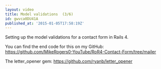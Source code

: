 ```yaml
---
layout: video
title: Model validations  (3/6)
id: gwvca0DU41A
published_at: '2015-01-05T17:58:19Z'
---
```

Setting up the model validations for a contact form in Rails 4.

You can find the end code for this on my GitHub: https://github.com/MikeRogers0-YouTube/RoR4-Contact-Form/tree/mailer

The letter_opener gem: https://github.com/ryanb/letter_opener